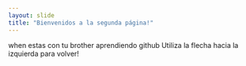 ```yaml
---
layout: slide
title: "Bienvenidos a la segunda página!"
---
```

when estas con tu brother aprendiendo github
Utiliza la flecha hacia la izquierda para volver!
